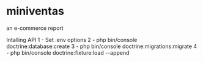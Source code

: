 # miniventas
an e-commerce report

Intalling API
1 - Set .env options
2 -  php bin/console doctrine:database:create
3 -  php bin/console doctrine:migrations:migrate
4 - php bin/console doctrine:fixture:load --append
